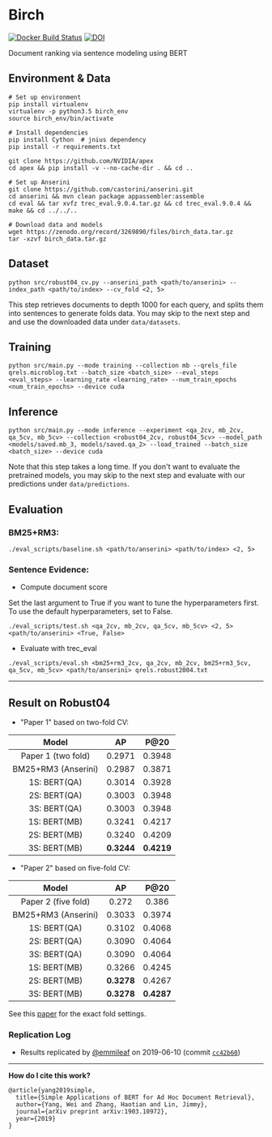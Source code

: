 # Birch
 
[ ![Docker Build Status](https://img.shields.io/docker/cloud/build/osirrc2019/birch.svg)](https://hub.docker.com/r/osirrc2019/birch)
[ ![DOI](https://zenodo.org/badge/DOI/10.5281/zenodo.3269890.svg)](https://doi.org/10.5281/zenodo.3269890)
 
 Document ranking via sentence modeling using BERT

## Environment & Data

```
# Set up environment
pip install virtualenv
virtualenv -p python3.5 birch_env
source birch_env/bin/activate

# Install dependencies
pip install Cython  # jnius dependency
pip install -r requirements.txt

git clone https://github.com/NVIDIA/apex
cd apex && pip install -v --no-cache-dir . && cd ..

# Set up Anserini
git clone https://github.com/castorini/anserini.git
cd anserini && mvn clean package appassembler:assemble
cd eval && tar xvfz trec_eval.9.0.4.tar.gz && cd trec_eval.9.0.4 && make && cd ../../..

# Download data and models
wget https://zenodo.org/record/3269890/files/birch_data.tar.gz
tar -xzvf birch_data.tar.gz
```

## Dataset

```
python src/robust04_cv.py --anserini_path <path/to/anserini> --index_path <path/to/index> --cv_fold <2, 5>
```

This step retrieves documents to depth 1000 for each query, and splits them into sentences to generate folds data. You may skip to the next step and and use the downloaded data under `data/datasets`.

## Training

```
python src/main.py --mode training --collection mb --qrels_file qrels.microblog.txt --batch_size <batch_size> --eval_steps <eval_steps> --learning_rate <learning_rate> --num_train_epochs <num_train_epochs> --device cuda
```

## Inference

```
python src/main.py --mode inference --experiment <qa_2cv, mb_2cv, qa_5cv, mb_5cv> --collection <robust04_2cv, robust04_5cv> --model_path <models/saved.mb_3, models/saved.qa_2> --load_trained --batch_size <batch_size> --device cuda
```

Note that this step takes a long time. 
If you don't want to evaluate the pretrained models, you may skip to the next step and evaluate with our predictions under `data/predictions`.

## Evaluation

### BM25+RM3:

```
./eval_scripts/baseline.sh <path/to/anserini> <path/to/index> <2, 5>
```

### Sentence Evidence:

- Compute document score

Set the last argument to True if you want to tune the hyperparameters first.
To use the default hyperparameters, set to False.

```
./eval_scripts/test.sh <qa_2cv, mb_2cv, qa_5cv, mb_5cv> <2, 5> <path/to/anserini> <True, False>
```

- Evaluate with trec_eval

```
./eval_scripts/eval.sh <bm25+rm3_2cv, qa_2cv, mb_2cv, bm25+rm3_5cv, qa_5cv, mb_5cv> <path/to/anserini> qrels.robust2004.txt
```


---

## Result on Robust04
 
  - "Paper 1" based on two-fold CV:
 
|        Model        | AP     | P@20   |
|:-------------------:|:------:|:------:|
|  Paper 1 (two fold) | 0.2971 | 0.3948 |
| BM25+RM3 (Anserini) | 0.2987 | 0.3871 |         
|     1S: BERT(QA)    | 0.3014 | 0.3928 |         
|     2S: BERT(QA)    | 0.3003 | 0.3948 |         
|     3S: BERT(QA)    | 0.3003 | 0.3948 |         
|     1S: BERT(MB)    | 0.3241 | 0.4217 |         
|     2S: BERT(MB)    | 0.3240 | 0.4209 |         
|     3S: BERT(MB)    | **0.3244** | **0.4219** |   
 
 - "Paper 2" based on five-fold CV:
 
|        Model        | AP     | P@20   |
|:-------------------:|:------:|:------:|
| Paper 2 (five fold) |  0.272 |  0.386 |
| BM25+RM3 (Anserini) | 0.3033 | 0.3974 |         
|     1S: BERT(QA)    | 0.3102 | 0.4068 |         
|     2S: BERT(QA)    | 0.3090 | 0.4064 |         
|     3S: BERT(QA)    | 0.3090 | 0.4064 |         
|     1S: BERT(MB)    | 0.3266 | 0.4245 |         
|     2S: BERT(MB)    | **0.3278** | 0.4267 |         
|     3S: BERT(MB)    | **0.3278** | **0.4287** |         
 
 See this [paper](https://dl.acm.org/citation.cfm?id=3308781) for the exact fold settings.
 
### Replication Log

+ Results replicated by [@emmileaf](https://github.com/emmileaf) on 2019-06-10 (commit [`cc42b60`](https://github.com/castorini/birch/commit/cc42b60093090969c1d9b24cddd1257c1cad66df))
 
 ---

**How do I cite this work?**

```
@article{yang2019simple,
  title={Simple Applications of BERT for Ad Hoc Document Retrieval},
  author={Yang, Wei and Zhang, Haotian and Lin, Jimmy},
  journal={arXiv preprint arXiv:1903.10972},
  year={2019}
}
```
